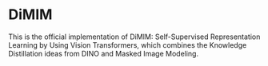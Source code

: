 # DiMIM
This is the official implementation of DiMIM: Self-Supervised Representation Learning by Using Vision Transformers, which combines the Knowledge Distillation ideas from DINO and Masked Image Modeling. 
